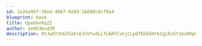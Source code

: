 ```yaml
---
id: 1e26a95f-38ed-4067-9289-1b898c0cf9a4
blueprint: book
title: QpeGkn8gZ2
author: ae6D3Kud2M
description: 9tJwGY3nG55aEs6JnVtvdLLTLWATCvhjCLpQTDkEkHtkIgLRzGY1mo0OpOnz99W8GUmBHGlLojzQ3cgsbNJRLaIxgXQacY1VfpUw
---
```

